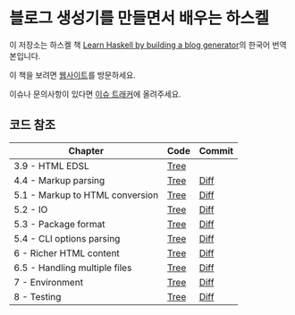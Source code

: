 # 블로그 생성기를 만들면서 배우는 하스켈

이 저장소는 하스켈 책 [Learn Haskell by building a blog generator](https://github.com/soupi/learn-haskell-blog-generator)의 한국어 번역본입니다.

이 책을 보려면 [웹사이트](https://jbl428.github.io/learn-haskell-blog-generator)를 방문하세요.

이슈나 문의사항이 있다면 [이슈 트래커](https://github.com/jbl428/learn-haskell-blog-generator/issues)에 올려주세요.

## 코드 참조

<table>
  <thead>
    <tr>
      <th>Chapter</th>
      <th>Code</th>
      <th>Commit</th>
    </tr>
  </thead>
  <tbody>
    <tr>
      <td>3.9 - HTML EDSL</td>
      <td><a href="https://github.com/soupi/learn-haskell-blog-generator/tree/2a4691de627bcb280e92f3d02a88d5404179dc86">Tree</a></td>
      <td></td>
    </tr>
    <tr>
      <td>4.4 - Markup parsing</td>
      <td><a href="https://github.com/soupi/learn-haskell-blog-generator/tree/9f951a05d4f78cf59190ee4f3cd8de85e1c33bd1">Tree</a></td>
      <td><a href="https://github.com/soupi/learn-haskell-blog-generator/commit/9f951a05d4f78cf59190ee4f3cd8de85e1c33bd1">Diff</a></td>
    </tr>
    <tr>
      <td>5.1 - Markup to HTML conversion</td>
      <td><a href="https://github.com/soupi/learn-haskell-blog-generator/tree/ad34f2264e9114f2d7436ff472c78da47055fcfe">Tree</a></td>
      <td><a href="https://github.com/soupi/learn-haskell-blog-generator/commit/ad34f2264e9114f2d7436ff472c78da47055fcfe">Diff</a></td>
    </tr>
    <tr>
      <td>5.2 - IO</td>
      <td><a href="https://github.com/soupi/learn-haskell-blog-generator/tree/908e7173cf32de5ce8507e43a1fb9124fc5d63f4">Tree</a></td>
      <td><a href="https://github.com/soupi/learn-haskell-blog-generator/commit/908e7173cf32de5ce8507e43a1fb9124fc5d63f4">Diff</a></td>
    </tr>
    <tr>
      <td>5.3 - Package format</td>
      <td><a href="https://github.com/soupi/learn-haskell-blog-generator/tree/8ca58aef80930db82cd20e85f44f5e34e1d74214">Tree</a></td>
      <td><a href="https://github.com/soupi/learn-haskell-blog-generator/commit/8ca58aef80930db82cd20e85f44f5e34e1d74214">Diff</a></td>
    </tr>
    <tr>
      <td>5.4 - CLI options parsing</td>
      <td><a href="https://github.com/soupi/learn-haskell-blog-generator/tree/d0d76aad632fe3abd8701e44db5ba687e0c7ac96">Tree</a></td>
      <td><a href="https://github.com/soupi/learn-haskell-blog-generator/commit/d0d76aad632fe3abd8701e44db5ba687e0c7ac96">Diff</a></td>
    </tr>
    <tr>
      <td>6 - Richer HTML content</td>
      <td><a href="https://github.com/soupi/learn-haskell-blog-generator/tree/110a19029f0be42eb2ac656f5d38356dbf9c5746">Tree</a></td>
      <td><a href="https://github.com/soupi/learn-haskell-blog-generator/commit/110a19029f0be42eb2ac656f5d38356dbf9c5746">Diff</a></td>
    </tr>
    <tr>
      <td>6.5 - Handling multiple files</td>
      <td><a href="https://github.com/soupi/learn-haskell-blog-generator/tree/a08d148d981fa00cb7025f1b651d7b75084dd1ae">Tree</a></td>
      <td><a href="https://github.com/soupi/learn-haskell-blog-generator/commit/a08d148d981fa00cb7025f1b651d7b75084dd1ae">Diff</a></td>
    </tr>
    <tr>
      <td>7 - Environment</td>
      <td><a href="https://github.com/soupi/learn-haskell-blog-generator/tree/f9fe7179fcf0e6c818f6caa860b52e991432dab2">Tree</a></td>
      <td><a href="https://github.com/soupi/learn-haskell-blog-generator/commit/f9fe7179fcf0e6c818f6caa860b52e991432dab2">Diff</a></td>
    </tr>
    <tr>
      <td>8 - Testing</td>
      <td><a href="https://github.com/soupi/learn-haskell-blog-generator/tree/da1615b6e0a2a4ff2728528240d790754853bf02">Tree</a></td>
      <td><a href="https://github.com/soupi/learn-haskell-blog-generator/commit/da1615b6e0a2a4ff2728528240d790754853bf02">Diff</a></td>
    </tr>
  </tbody>
</table>

